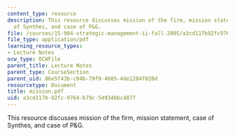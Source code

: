 ```yaml
---
content_type: resource
description: This resource discusses mission of the firm, mission statement, case
  of Synthes, and case of P&G.
file: /courses/15-904-strategic-management-ii-fall-2005/a3cd117b92fc9764b79c54934bbc4877_mission.pdf
file_type: application/pdf
learning_resource_types:
- Lecture Notes
ocw_type: OCWFile
parent_title: Lecture Notes
parent_type: CourseSection
parent_uid: 86e5f43b-c04b-79f9-4605-4de1284f020d
resourcetype: Document
title: mission.pdf
uid: a3cd117b-92fc-9764-b79c-54934bbc4877
---
```

This resource discusses mission of the firm, mission statement, case of Synthes, and case of P&G.

